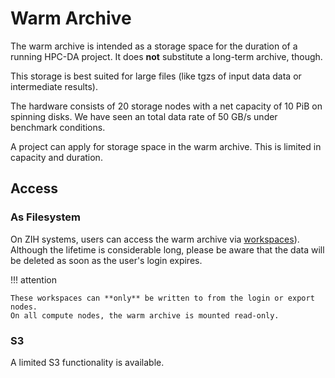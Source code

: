 # Warm Archive

The warm archive is intended as a storage space for the duration of a running HPC-DA project.
It does **not** substitute a long-term archive, though.

This storage is best suited for large files (like tgzs of input data data or intermediate results).

The hardware consists of 20 storage nodes with a net capacity of 10 PiB on spinning disks.
We have seen an total data rate of 50 GB/s under benchmark conditions.

A project can apply for storage space in the warm archive.
This is limited in capacity and
duration.

## Access

### As Filesystem

On ZIH systems, users can access the warm archive via [workspaces](workspaces.md)).
Although the lifetime is considerable long, please be aware that the data will be
deleted as soon as the user's login expires.

!!! attention

    These workspaces can **only** be written to from the login or export nodes.
    On all compute nodes, the warm archive is mounted read-only.

### S3

A limited S3 functionality is available.
